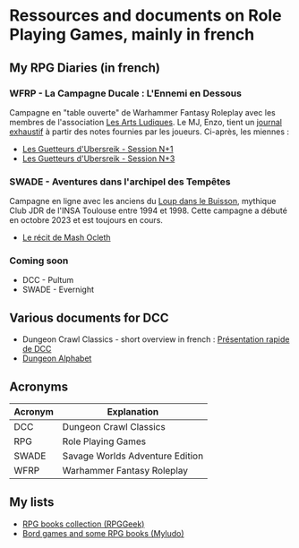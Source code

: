 # Ressources and documents on Role Playing Games, mainly in french

## My RPG Diaries (in french)

### WFRP - La Campagne Ducale : L'Ennemi en Dessous

Campagne en "table ouverte" de Warhammer Fantasy Roleplay avec les membres de l'association [Les Arts Ludiques](https://www.lesartsludiques.fr/).
Le MJ, Enzo, tient un [journal exhaustif](https://lesartsludiques.fr/forum/public/d/1082-la-campagne-ducale-lennemi-en-dessous-campagne-warhammer-fantasy) à partir des notes fournies par les joueurs. Ci-après, les miennes :

- [Les Guetteurs d'Ubersreik - Session N+1](wfrp/wfrp_lal_2024_03_16)
- [Les Guetteurs d'Ubersreik - Session N+3](wfrp/wfrp_lal_2024_03_30)

### SWADE - Aventures dans l'archipel des Tempêtes

Campagne en ligne avec les anciens du [Loup dans le Buisson](http://web.archive.org/web/20010502024014/http://www.etud.insa-tlse.fr/~club_jdr/), mythique Club JDR de l'INSA Toulouse entre 1994 et 1998. Cette campagne a débuté en octobre 2023 et est toujours en cours.

- [Le récit de Mash Ocleth](docs/Archipel-des-Tempetes/notes)

### Coming soon

- DCC - Pultum
- SWADE - Evernight

## Various documents for DCC

- Dungeon Crawl Classics - short overview in french : [Présentation rapide de DCC](./dcc/intro-fr)
- [Dungeon Alphabet](./dcc/dungeon-alphabet)

## Acronyms

| Acronym | Explanation|
| ---- | --- |
| DCC | Dungeon Crawl Classics |
| RPG | Role Playing Games |
| SWADE | Savage Worlds Adventure Edition |
| WFRP | Warhammer Fantasy Roleplay |

## My lists

- [RPG books collection (RPGGeek)](https://rpggeek.com/collection/user/Adinarak?sort=postdate&sortdir=desc&rankobjecttype=subtype&rankobjectid=17&columns=title%7Cthumbnail%7Cversion%7Cpostdate%7Crating&geekranks=RPG%20Rank&objecttype=thing&ff=1&subtype=rpgitem)
- [Bord games and some RPG books (Myludo)](https://www.myludo.fr/#!/profil/civodul-vereli-45136/collection/*/*/*/*/*/*/*/*/144/bydatedesc)
